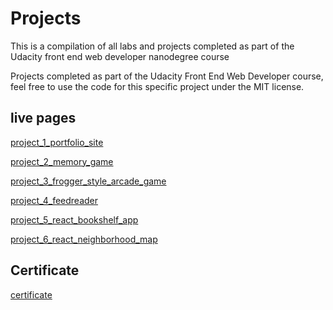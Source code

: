 # Projects

This is a compilation of all labs and projects completed as part of the Udacity front end web developer nanodegree course

Projects completed as part of the Udacity Front End Web Developer course, feel free to use the code for this specific project under the MIT license.


## live pages

[project_1_portfolio_site](https://3noki.github.io/udacity_front_end_web_developer/project_1_portfolio_site/index.html)

[project_2_memory_game](https://3noki.github.io/udacity_front_end_web_developer/project_2_memory_game/index.html)

[project_3_frogger_style_arcade_game](https://3noki.github.io/udacity_front_end_web_developer/project_3_frogger_style_arcade_game/index.html)

[project_4_feedreader](http://the-black-mink.surge.sh/)

[project_5_react_bookshelf_app](https://github.com/3noki/project_5_react_bookshelf_app)

[project_6_react_neighborhood_map](http://confused-sand.surge.sh/)


## Certificate
[certificate](https://graduation.udacity.com/confirm/YRDWQLZH)





